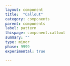 ```yaml
---
layout: component
title:  "Callout"
category: components
parent: components
label: pattern
thispage: component.callout
summary: ""
type: minor
phase: 9999
experimental: true

---
```

